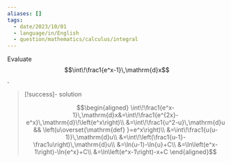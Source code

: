 ```yaml
---
aliases: []
tags:
  - date/2023/10/01
  - language/in/English
  - question/mathematics/calculus/integral
---
```


Evaluate $$\int\!\frac1{e^x-1}\,\mathrm{d}x$$.

> [!success]- solution
>
> $$\begin{aligned}
> \int\!\frac1{e^x-1}\,\mathrm{d}x&=\int\!\frac1{e^{2x}-e^x}\,\mathrm{d}\!\left(e^x\right)\\
> &=\int\!\frac1{u^2-u}\,\mathrm{d}u && \left(u\overset{\mathrm{def} }=e^x\right)\\
> &=\int\!\frac1{u(u-1)}\,\mathrm{d}u\\
> &=\int\!\left(\frac1{u-1}-\frac1u\right)\,\mathrm{d}u\\
> &=\ln(u-1)-\ln{u}+C\\
> &=\ln\left(e^x-1\right)-\ln{e^x}+C\\
> &=\ln\left(e^x-1\right)-x+C
> \end{aligned}$$
